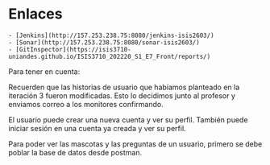 # Enlaces
    - [Jenkins](http://157.253.238.75:8080/jenkins-isis2603/)
    - [Sonar](http://157.253.238.75:8080/sonar-isis2603/)
    - [GitInspector](https://isis3710-uniandes.github.io/ISIS3710_202220_S1_E7_Front/reports/)
    
    
Para tener en cuenta: 

Recuerden que las historias de usuario que habíamos planteado en la iteración 3 fueron modificadas. Esto lo decidimos junto al profesor y enviamos correo a los monitores confirmando. 

El usuario puede crear una nueva cuenta y ver su perfil. También puede iniciar sesión en una cuenta ya creada y ver su perfil. 

Para poder ver las mascotas y las preguntas de un usuario, primero se debe poblar la base de datos desde postman. 


